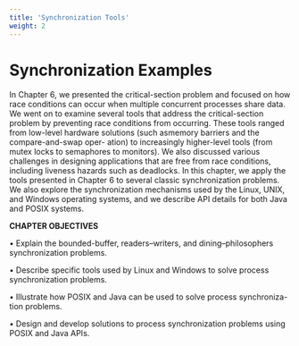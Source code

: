 ```yaml
---
title: 'Synchronization Tools'
weight: 2
---
```


# Synchronization Examples

In Chapter 6, we presented the critical-section problem and focused on how race conditions can occur when multiple concurrent processes share data. We went on to examine several tools that address the critical-section problem by preventing race conditions from occurring. These tools ranged from low-level hardware solutions (such asmemory barriers and the compare-and-swap oper- ation) to increasingly higher-level tools (from mutex locks to semaphores to monitors). We also discussed various challenges in designing applications that are free from race conditions, including liveness hazards such as deadlocks. In this chapter, we apply the tools presented in Chapter 6 to several classic synchronization problems. We also explore the synchronization mechanisms used by the Linux, UNIX, and Windows operating systems, and we describe API details for both Java and POSIX systems.

**CHAPTER OBJECTIVES**

• Explain the bounded-buffer, readers–writers, and dining–philosophers synchronization problems.

• Describe specific tools used by Linux and Windows to solve process synchronization problems.

• Illustrate how POSIX and Java can be used to solve process synchroniza- tion problems.

• Design and develop solutions to process synchronization problems using POSIX and Java APIs.